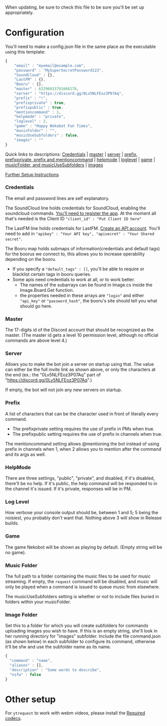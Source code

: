 When updating, be sure to check this file to be sure you'll be set up appropriately.

# Configuration
You'll need to make a config.json file in the same place as the executable using this template:
```javascript
{
    "email" : "myemail@example.com",
    "password" : "MySuperSecretPassword123",
    "SoundCloud" : {},
    "LastFM" : {},
    "Booru" : {},
    "master" : 63296013791666176,
    "server" : "https://discord.gg/0Lv5NLFEoz3P07Aq",
    "prefix" : "!",
    "prefixprivate" : true,
    "prefixpublic" : true,
    "mentioncommand" : 1,
    "helpmode" : "private",
    "loglevel" : 2,
    "game" : "Happy Nekobot Fun Times",
    "musicFolder" : "",
    "musicUseSubfolders" : false,
    "images" : ""
}
```
Quick links to descriptions: [Credentials](#credentials) | [master](#master) | [server](#server) | [prefix, prefixprivate, prefix and mentioncommand](#prefix) | [helpmode](#helpmode) | [loglevel](#log-level) | [game](#game) | [musicFolder, and musicUseSubfolders](#music-folder) | [images](#image-folder)

[Further Setup Instructions](#other-setup)

### Credentials
The email and password lines are self explanatory.

The SoundCloud line holds credentials for SoundCloud, enabling the soundcloud commands. [You'll need to register the app](https://soundcloud.com/you/apps/). At the moment all that's needed is the Client ID `"client_id" : "Put Client ID here"`

The LastFM line holds credentials for LastFM. [Create an API account](http://www.last.fm/api/account/create). You'll need to add in `"apikey" : "Your API key", "apisecret" : "Your Shared secret"`.

The Booru map holds submaps of information(credentials and default tags) for the boorus we connect to, this allows you to increase operability depending on the booru.
+ If you specify a `"default_tags" : []`, you'll be able to require or blacklist certain tags in booru queries.
+ Some apis need credentials to work at all, or to work better.
  + The names of the subarrays can be found in Image.cs inside the Image.Board.Get function.
  + the properties needed in these arrays are `"login"` and either `"api_key"` or `"password_hash"`, the booru's site should tell you what should go here.

### Master
The 17-digits id of the Discord account that should be recognized as the master. (The master id gets a level 10 permission level, although no official commands are above level 4.)

### Server
Allows you to make the bot join a server on startup using that. The value can either be the full invite link as shown above, or only the characters at the end (ex.: the "0Lv5NLFEoz3P07Aq" part of "https://discord.gg/0Lv5NLFEoz3P07Aq".)

If empty, the bot will not join any new servers on startup.

### Prefix
A list of characters that can be the character used in front of literally every command.
+ The prefixprivate setting requires the use of prefix in PMs when true.
+ The prefixpublic setting requires the use of prefix in channels when true.

The mentioncommand setting allows @mentioning the bot instead of using prefix in channels when 1, when 2 allows you to mention after the command and its args as well.

### HelpMode
There are three settings, "public", "private", and disabled, if it's disabled, there'll be no help. If it's public, the help command will be responded to in the channel it's issued. If it's private, responses will be in PM.

### Log Level
How verbose your console output should be, between 1 and 5; 5 being the noisiest, you probably don't want that.
Nothing above 3 will show in Release builds.

### Game
The game Nekobot will be shown as playing by default. (Empty string will be no game).

### Music Folder
The full path to a folder containing the music files to be used for music streaming.
If empty, the `request` command will be disabled, and music will only be played when a command is issued to queue music from elsewhere.

The musicUseSubfolders setting is whether or not to include files buried in folders within your musicFolder.

### Image Folder
Set this to a folder for which you will create subfolders for commands uploading images you wish to have. If this is an empty string, she'll look in her running directory for "images" subfolder.
Include the file command.json (as shown below) in each subfolder to configure its command, otherwise it'll be sfw and use the subfolder name as its name.
```javascript
{
  "command" : "name",
  "aliases" : [],
  "description" : "Some words to describe",
  "nsfw" : false
}
```

# Other setup
For `ytrequest` to work with webm videos, please install the [Required codecs](https://tools.google.com/dlpage/webmmf/).
